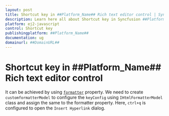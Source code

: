 ```yaml
---
layout: post
title: Shortcut key in ##Platform_Name## Rich text editor control | Syncfusion
description: Learn here all about Shortcut key in Syncfusion ##Platform_Name## Rich text editor control of Syncfusion Essential JS 2 and more.
platform: ej2-javascript
control: Shortcut key 
publishingplatform: ##Platform_Name##
documentation: ug
domainurl: ##DomainURL##
---
```


# Shortcut key in ##Platform_Name## Rich text editor control

It can be achieved by using [`formatter`](../../api/rich-text-editor/#formatter) property. We need to create `customformatterModel` to configure the `keyConfig` using `IHtmlFormatterModel` class and assign the same to the formatter property. Here, `ctrl+q` is configured to open the `Insert Hyperlink` dialog.



